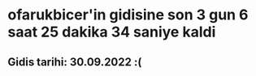 # ofarukbicer'in gidisine son 3 gun 6 saat 25 dakika 34 saniye kaldi

## Gidis tarihi: 30.09.2022 :(